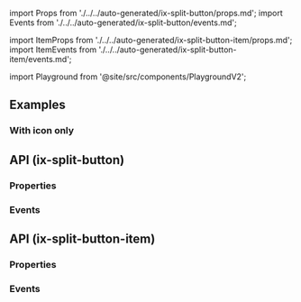 import Props from './../../auto-generated/ix-split-button/props.md';
import Events from './../../auto-generated/ix-split-button/events.md';

import ItemProps from './../../auto-generated/ix-split-button-item/props.md';
import ItemEvents from './../../auto-generated/ix-split-button-item/events.md';

import Playground from '@site/src/components/PlaygroundV2';

## Examples

<Playground
  name="split-button" 
  height="16rem"
  examplesByName>
</Playground>

### With icon only

<Playground
  name="split-button-icons" 
  height="16rem"
  hideInitalCodePreview
  examplesByName>
</Playground>

## API (ix-split-button)

### Properties

<Props />

### Events

<Events />

## API (ix-split-button-item)

### Properties

<ItemProps/>

### Events

<ItemEvents/>
